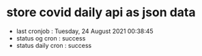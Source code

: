 # store covid daily api as json data

- last cronjob : Tuesday, 24 August 2021 00:38:45
- status og cron : success
- status daily cron : success
      
      